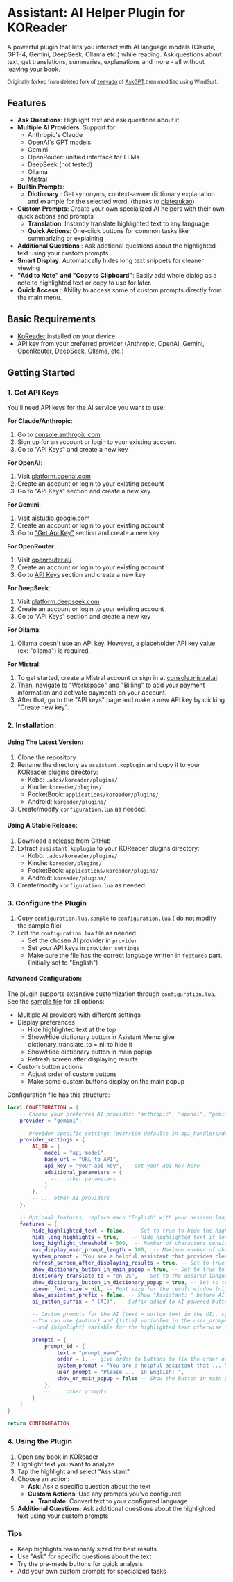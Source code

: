 # Assistant: AI Helper Plugin for KOReader

A powerful plugin that lets you interact with AI language models (Claude, GPT-4, Gemini, DeepSeek, Ollama etc.) while reading. Ask questions about text, get translations, summaries, explanations and more - all without leaving your book.

<small>Originally forked from deleted fork of  [zeeyado](https://github.com/zeeyado)  of [AskGPT](https://github.com/drewbaumann/askgpt),then modified using WindSurf.</small>

## Features

- **Ask Questions**: Highlight text and ask questions about it
- **Multiple AI Providers**: Support for:
  - Anthropic's Claude 
  - OpenAI's GPT models
  - Gemini
  - OpenRouter: unified interface for LLMs
  - DeepSeek (not tested)
  - Ollama
  - Mistral
- **Builtin Prompts**:
  - **Dictionary** : Get synonyms, context-aware dictionary explanation and example for the selected word. (thanks to [plateaukao](https://github.com/plateaukao/AskGP))
- **Custom Prompts**: Create your own specialized AI helpers with their own quick actions and prompts
  - **Translation**: Instantly translate highlighted text to any language
  - **Quick Actions**: One-click buttons for common tasks like summarizing or explaining
- **Additional Questions** : Ask addtional questions about the highlighted text using your custom prompts
- **Smart Display**: Automatically hides long text snippets for cleaner viewing
- **"Add to Note" and "Copy to Clipboard"**: Easily add whole dialog as a note to highlighted text or copy to use for later.
- **Quick Access** : Ability to access some of custom prompts directly from the main menu.

## Basic Requirements

- [KoReader](https://github.com/koreader/koreader) installed on your device
- API key from your preferred provider (Anthropic, OpenAI, Gemini, OpenRouter, DeepSeek, Ollama, etc.)

## Getting Started 

### 1. Get API Keys

You'll need API keys for the AI service you want to use:

**For Claude/Anthropic**:
1. Go to [console.anthropic.com](https://console.anthropic.com)
2. Sign up for an account or login to your existing account
3. Go to "API Keys" and create a new key

**For OpenAI**:
1. Visit [platform.openai.com](https://platform.openai.com)
2. Create an account or login to your existing account
3. Go to "API Keys" section and create a new key

**For Gemini**:
1. Visit [aistudio.google.com](https://aistudio.google.com/)
2. Create an account or login to your existing account
3. Go to ["Get Api Key"](https://aistudio.google.com/app/apikey) section and create a new key

**For OpenRouter**:
1. Visit [openrouter.ai/](https://openrouter.ai)
2. Create an account or login to your existing account
3. Go to [API Keys](https://openrouter.ai/settings/keys) section and create a new key

**For DeepSeek**:
1. Visit [platform.deepseek.com](https://platform.deepseek.com)
2. Create an account or login to your existing account
3. Go to "API Keys" section and create a new key

**For Ollama**:
1. Ollama doesn't use an API key. However, a placeholder API key value (ex: "ollama") is required.

**For Mistral**:
1. To get started, create a Mistral account or sign in at [console.mistral.ai](https://console.mistral.ai).
2. Then, navigate to "Workspace" and "Billing" to add your payment information and activate payments on your account.
3. After that, go to the "API keys" page and make a new API key by clicking "Create new key".

### 2. Installation:
#### Using The Latest Version:
1. Clone the repository
2. Rename the directory as  `assistant.koplugin` and copy it to your KOReader plugins directory:
   - Kobo: `.adds/koreader/plugins/`
   - Kindle: `koreader/plugins/`
   - PocketBook: `applications/koreader/plugins/`
   - Android: `koreader/plugins/`
3. Create/modify `configuration.lua` as needed.

#### Using A Stable Release:
1. Download a [release](https://www.github.com/omer-faruq/assistant.koplugin/releases) from GitHub 
2. Extract `assistant.koplugin` to your KOReader plugins directory:
   - Kobo: `.adds/koreader/plugins/`
   - Kindle: `koreader/plugins/`
   - PocketBook: `applications/koreader/plugins/`
   - Android: `koreader/plugins/`
3. Create/modify `configuration.lua` as needed.

### 3. Configure the Plugin

1. Copy `configuration.lua.sample` to `configuration.lua` ( do not modify the sample file)
2. Edit the `configuration.lua` file as needed.
    - Set the chosen AI provider in `provider`
    - Set your API keys in `provider_settings` 
    - Make sure the file has the correct language written in `features` part.(Initially set to "English")    

#### Advanced Configuration:

The plugin supports extensive customization through `configuration.lua`. See the [sample file](https://raw.githubusercontent.com/omer-faruq/assistant.koplugin/refs/heads/main/configuration.lua.sample) for all options:

- Multiple AI providers with different settings
- Display preferences
    - Hide highlighted text at the top
    - Show/Hide dictionary button in Asistant Menu: give dictionary_translate_to = nil to hide it
    - Show/Hide dictionary button in main popup
    - Refresh screen after displaying results
- Custom button actions
    - Adjust order of custom buttons
    - Make some custom buttons display on the main popup

Configuration file has this structure:
```lua
local CONFIGURATION = {
    -- Choose your preferred AI provider: "anthropic", "openai", "gemini", "openrouter", "deepseek" or "ollama"
    provider = "gemini",
    
    -- Provider-specific settings (override defaults in api_handlers/defaults.lua)
    provider_settings = {
        AI_ID = {
            model = "api-model",
            base_url = "URL_to_API",
            api_key = "your-api-key", -- set your api key here
            additional_parameters = {
              --.. other parameters
            }
        },  
        -- ... other AI providers
    },
    
    -- Optional features, replace each "English" with your desired language
    features = {
        hide_highlighted_text = false,  -- Set to true to hide the highlighted text at the top
        hide_long_highlights = true,    -- Hide highlighted text if longer than threshold
        long_highlight_threshold = 500,  -- Number of characters considered "long"
        max_display_user_prompt_length = 100,  -- Maximum number of characters of user_prompt to show in result window  (0 or nil for no limit)
        system_prompt = "You are a helpful assistant that provides clear explanations.", -- Custom system prompt for the AI ("Ask" button) to override the default, to disable set to nil
        refresh_screen_after_displaying_results = true, -- Set to true to refresh the screen after displaying the results
        show_dictionary_button_in_main_popup = true, -- Set to true to show the dictionary button in the main popup
        dictionary_translate_to = "en-US", -- Set to the desired language code for the dictionary, nil to hide it
        show_dictionary_button_in_dictionary_popup = true, -- Set to true to show the Dictionary (AI) button in the dictionary popup
        viewer_font_size = nil, -- Font size for the result window (nil = use reader default or 20)
        show_assistant_prefix = false, -- Show "Assistant: " before AI responses (default: false)
        ai_button_suffix = " (AI)", -- Suffix added to AI-powered buttons (nil or "" to disable)

        -- Custom prompts for the AI (text = button text in the UI). system-prompt defaults to "You are a helpful assistant." if not set.
        --You can use {author} and {title} variables in the user_prompt,
        --and {highlight} variable for the highlighted text otherwise its appended to the user_prompt automatically.

        prompts = {
            prompt_id = {
                text = "prompt_name",
                order = 1, -- give order to buttons to fix the order of them
                system_prompt = "You are a helpful assistant that ....",
                user_prompt = "Please ...  in English: ",
                show_on_main_popup = false -- Show the button in main popup    
            },
            -- ... other prompts
        }
    }
}

return CONFIGURATION
```

### 4. Using the Plugin

1. Open any book in KOReader
2. Highlight text you want to analyze
3. Tap the highlight and select "Assistant"
4. Choose an action:
   - **Ask**: Ask a specific question about the text
   - **Custom Actions**: Use any prompts you've configured
       - **Translate**: Convert text to your configured language
5. **Additional Questions**: Ask additional questions about the highlighted text using your custom prompts

### Tips

- Keep highlights reasonably sized for best results
- Use "Ask" for specific questions about the text
- Try the pre-made buttons for quick analysis
- Add your own custom prompts for specialized tasks
